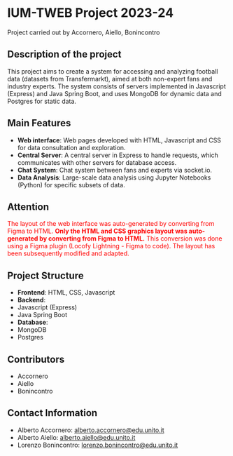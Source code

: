 # IUM-TWEB Project 2023-24

Project carried out by Accornero, Aiello, Bonincontro

## Description of the project

This project aims to create a system for accessing and analyzing football data (datasets from Transfermarkt), aimed at both non-expert fans and industry experts. The system consists of servers implemented in Javascript (Express) and Java Spring Boot, and uses MongoDB for dynamic data and Postgres for static data.

## Main Features

- **Web interface**: Web pages developed with HTML, Javascript and CSS for data consultation and exploration.
- **Central Server**: A central server in Express to handle requests, which communicates with other servers for database access.
- **Chat System**: Chat system between fans and experts via socket.io.
- **Data Analysis**: Large-scale data analysis using Jupyter Notebooks (Python) for specific subsets of data.


## Attention

<span style="color: red;">The layout of the web interface was auto-generated by converting from Figma to HTML.
**Only the HTML and CSS graphics layout was auto-generated by converting from Figma to HTML.**
This conversion was done using a Figma plugin (Locofy Lightning - Figma to code).
The layout has been subsequently modified and adapted.
</span>


## Project Structure

- **Frontend**: HTML, CSS, Javascript
- **Backend**:
 - Javascript (Express)
 - Java Spring Boot
- **Database**:
 - MongoDB
 - Postgres
 
 
## Contributors

- Accornero
- Aiello
- Bonincontro

## Contact Information

- Alberto Accornero: [alberto.accornero@edu.unito.it](mailto:alberto.accornero@edu.unito.it)
- Alberto Aiello: [alberto.aiello@edu.unito.it](mailto:alberto.aiello@edu.unito.it)
- Lorenzo Bonincontro: [lorenzo.bonincontro@edu.unito.it](mailto:lorenzo.bonincontro@edu.unito.it)